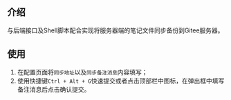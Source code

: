 ## 介绍
与后端接口及Shell脚本配合实现将服务器端的笔记文件同步备份到Gitee服务器。

## 使用
1. 在配置页面将`同步地址`以及`同步备注消息`内容填写；
2. 使用快捷键`Ctrl + Alt + G`快速提交或者点击顶部栏中图标，在弹出框中填写备注消息后点击确认提交。